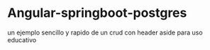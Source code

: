 # Angular-springboot-postgres
un ejemplo sencillo y rapido de un crud con header aside para uso educativo 
